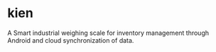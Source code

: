 # kien
A Smart industrial weighing scale for inventory management through Android and cloud synchronization of data.
